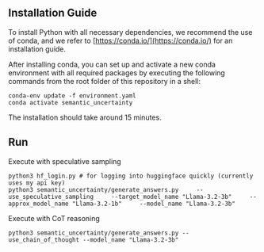 ## Installation Guide


To install Python with all necessary dependencies, we recommend the use of conda, and we refer to [https://conda.io/](https://conda.io/) for an installation guide.


After installing conda, you can set up and activate a new conda environment with all required packages by executing the following commands from the root folder of this repository in a shell:


```
conda-env update -f environment.yaml
conda activate semantic_uncertainty
```

The installation should take around 15 minutes.

## Run

Execute with speculative sampling

```
python3 hf_login.py # for logging into huggingface quickly (currently uses my api key)
python3 semantic_uncertainty/generate_answers.py     --use_speculative_sampling     --target_model_name "Llama-3.2-3b"     --approx_model_name "Llama-3.2-1b"     --model_name "Llama-3.2-3b"
```

Execute with CoT reasoning

```
python3 semantic_uncertainty/generate_answers.py --use_chain_of_thought --model_name "Llama-3.2-3b" 
```
